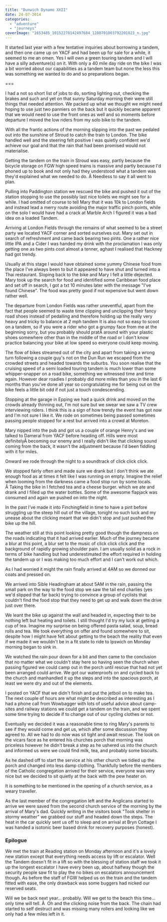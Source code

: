 ```yaml
---
title: "Dunwich Dynamo XXII"
date: 24-07-2014
categories: 
  - "adventure"
  - "journeys"
coverImage: "1653485_10152278142497684_1288701003792201823_n.jpg"
---
```


It started last year with a few tentative inquiries about borrowing a tandem, and then one came up on YACF and had been up for sale for a while, it seemed to me an omen. Yes I will own a green touring tandem and I will have a silly adventure(s) on it. With only a 40 mile day ride on the bike I was a bit worried about our capabilities as a tandem team but none the less this was something we wanted to do and so preparations began.

===

I had a not so short list of jobs to do, sorting lighting out, checking the brakes and such and yet on that sunny Saturday morning their were still things that needed attention. We packed up what we thought we might need hoping to use just two panniers on the back but it quickly became apparent that we would need to use the front ones as well and so moments before departure I moved the low riders from my solo bike to the tandem.

With all the frantic actions of the morning slipping into the past we pedaled out into the sunshine of Stroud to catch the train to London. The bike handled well and the steering felt positive I was quietly confident we'd achieve our goal and that the rain that had been promised would not materialise.

Getting the tandem on the train in Stroud was easy, partly because the bicycle storage on FGW high speed trains is massive and partly because I'd phoned up to book and not only had they understood what a tandem was they'd explained what we needed to do. Â Needless to say it all went to plan.

Pulling into Paddington station we rescued the bike and pushed it out of the station stopping to use the possibly last nice toilets we might see for a while. I had omitted of course to tell Mary that it was 10k to London fields and instead lead a merry route avoiding the major traffic pinch points, while on the solo I would have had a crack at Marble Arch I figured it was a bad idea on a loaded Tandem.

Arriving at London Fields through the remains of what seemed to be a street party we located YACF corner and sorted ourselves out. Mary set out in search of refreshment and came back bearing two pints. One a rather nice little IPA and a Cider I was handed my drink with the proclamation I was only getting one as two pints cost almost a tenner, aghast I realised that Hackney had got trendy.

Usually at this stage I would have obtained some yummy Chinese food from the place I've always been to but it appeared to have shut and turned into a Thai restaurant. Sloping back to the bike and Mary I felt a little dejected. Mary took up the search for food and identified some Caribbean food place and set off in search, I got a txt 10 minutes later with the message "I've found Chinese". The food was pretty good if not expensive but went down rather well.

The departure from London Fields was rather uneventful, apart from the fact that people seemed to waste time clipping and unclipping their fancy road shoes instead of pedalling and therefore holding up the really very heavy and tricky to balance at 2 mph tandem It is also not so easy to scoot on a tandem, so if you were a rider who got a grumpy face from me at the beginning sorry, but you probably should pratÂ around with your plastic shoes somewhere other than in the middle of the road or I don't know practice balancing your bike at low speed so everyone could keep moving.

The flow of bikes streamed out of the city and apart from taking a wrong turn following a couple guy's not on the Dun Run we escaped from the crowded streets and headed towards the suburbs. You soon realise that the cruising speed of a semi loaded touring tandem is much lower than some whipper-snapper on a road bike, something we witnessed time and time again. However dear roadies I probably did more miles than you in the last 6 months than you've done all year so congratulating me for being out on the bike feels a little bit odd if not just a touch condescending.

Stopping at the garage in Epping we had a quick drink and moved on the crowds already thinning out, I'm not sure but we swear we saw a TV crew interviewing riders. I think this is a sign of how trendy the event has got now and I'm not sure I like it. We rode on sometimes being passed sometimes passing people stopped for a rest but arrived into a crowd at Moreton.

Mary nipped into the pub and got us a couple of orange Henry's and we talked to Dameral from YACF before heading off. Hills were most definitelyÂ becoming our enemy and I really didn't like that clicking sound coming from the back, it wasn't the adjustment because I'd been fiddling with it for miles.

Onward we rode through the night to a soundtrack of click click click.

We stopped fairly often and made sure we drank but I don't think we ate enough food as at times it felt like I was running on empty. Imagine the relief when looming from the darkness came a food stop run by some locals. Â Taking the bike in I fetched tea and a cheese burger. which we ate and drank and I filled up the water bottles. Some of the awesome flapjack was consumed and again we pushed on into the night.

In the past I've made it into Finchingfield in time to have a pint before struggling up the steep hill out of the village, tonight no such luck and my unease about the clicking meant that we didn't stop and just pushed the bike up the hill.

The weather still at this point looking pretty good though the dampness on the roads indicating that it had arrived earlier. Much of the journey became a blur at this point, a blur set to the music of click click click and the background of rapidly growing shoulder pain. I am usually solid as a rock in terms of bike handling but had underestimated the effort required in holding the tandem up or I was making too much effort and I can't work out which.

As I had worried it might the rain finally arrived at 4AM so we donned our coats and pressed on.

We arrived into Sible Headingham at about 5AM in the rain, passing the small park on the way to the food stop we saw the tail end charlies (yes we'd slipped that far back) trying to convince a group of cyclists that couldn't find the food stop that they need to get up and walk down the drive just over there.

We leant the bike up against the wall and headed in, expecting their to be nothing left but heating and toilets. I still thought I'd try my luck at getting a cup of tea. Imagine my surprise on being offered pasta salad, soup, bread rolls and tea. We took everything on offer and found somewhere to sit, despite how I might have felt about getting to the beach the reality that even if we made it we wouldn't be in a fit state to ride to Ipswich on Monday morning began to sink in.

We watched the rain pour down for a bit and then came to the conclusion that no matter what we couldn't stay here so having seen the church when passing figured we could camp out in the porch until rescue that had not yet been arranged could arrive. We got our waterproofs on and cycled back to the church and manhandled it up the steps and into the spacious porch, at least we were dry and out of the elements.

I posted on YACF that we didn't finish and put the jetboil on to make tea. The next couple of hours are what might be described as interesting as I had a phone call from Wowbagger with lots of useful advice about camp-sites and railway stations we could get a tandem on the train, and we spent some time trying to decide if to change out of our cycling clothes or not.

Eventually we decided it was a reasonable time to ring Mary's parents to see if they would come and get us, which after some discussion they agreed to. All we had to do now was sit tight and await rescue. The look on the vicars face as he entered his churches porch that morning was priceless however he didn't break a step as he ushered us into the church and informed us were we could find milk, tea, and probably some biscuits.

As he dashed off to start the service at his other church we tidied up the porch and changed into less damp clothing. Thankfully before the members of the Catholic congregation arrived for their service, everyone was very nice but we decided to sit quietly at the back with the pew heater on.

It is something to be mentioned in the opening of a church service, as a weary traveller.

As the last member of the congregation left and the Anglicans started to arrive we were saved from the second church service of the morning by the arrival of Mary's dad. Quickly writing in the visitors book "Took shelter in stormy weather" we grabbed our stuff and headed down the steps. The heat in the car quickly sent us off to sleep and on arrival at Bryn Cottage I was handed a isotonic beer based drink for recovery purposes (honest).

### Epilogue

We met the train at Reading station on Monday afternoon and it's a lovely new station except that everything needs access by lift or escalator. Well the Tandem doesn't fit in a lift so with the blessing of station staff we took it up the longest escalator I have every been up, about halfway though the security people saw fit to play the no bikes on escalators announcement though. As before the staff of FGW helped us on the train and the tandem fitted with ease, the only drawback was some buggers had nicked our reserved seats.

Will we be back next year... probably. Will we get to the beach this time... only time will tell. Â  Oh and the clicking noise from the back. The chain had started to self destruct and was missing many rollers and looking like we only had a few miles left in it.
